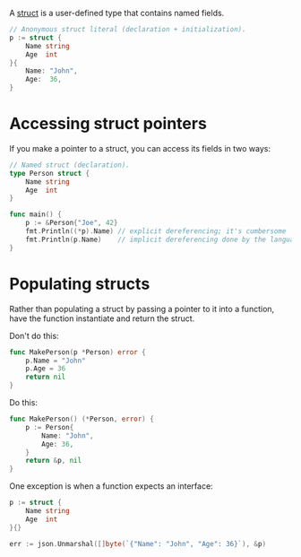A [struct](https://play.golang.org/p/Mp0PlEc6rOC) is a user-defined type that contains named fields.

```go
// Anonymous struct literal (declaration + initialization).
p := struct {
	Name string
	Age  int
}{
	Name: "John",
	Age:  36,
}
```

# Accessing struct pointers

If you make a pointer to a struct, you can access its fields in two ways:

```go
// Named struct (declaration).
type Person struct {
	Name string
	Age  int
}

func main() {
	p := &Person{"Joe", 42}
	fmt.Println((*p).Name) // explicit dereferencing; it's cumbersome
	fmt.Println(p.Name)    // implicit dereferencing done by the language
}
```

# Populating structs

Rather than populating a struct by passing a pointer to it into a function, have the function instantiate and return the struct.

Don't do this:

```go
func MakePerson(p *Person) error {
    p.Name = "John"
    p.Age = 36
    return nil
}
```

Do this:

```go
func MakePerson() (*Person, error) {
    p := Person{
        Name: "John",
        Age: 36,
    }
    return &p, nil
}
```

One exception is when a function expects an interface:

```go
p := struct {
	Name string
	Age  int
}{}

err := json.Unmarshal([]byte(`{"Name": "John", "Age": 36}`), &p)
```
